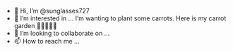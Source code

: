 - 👋 Hi, I’m @sunglasses727
- 👀 I’m interested in ...
I’m wanting to plant some carrots. Here is my carrot garden 🌱🌱🌱🌱🌱
- 💞️ I’m looking to collaborate on ...
- 📫 How to reach me ...

<!---
sunglasses727/sunglasses727 is a ✨ special ✨ repository because its `README.md` (this file) appears on your GitHub profile.
You can click the Preview link to take a look at your changes.
--->
